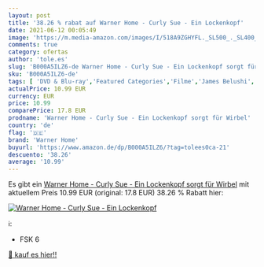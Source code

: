 ```yaml
---
layout: post
title: '38.26 % rabat auf Warner Home - Curly Sue - Ein Lockenkopf'
date: 2021-06-12 00:05:49
image: 'https://m.media-amazon.com/images/I/518A9ZGHYFL._SL500_._SL400_.jpg'
comments: true
category: ofertas
author: 'tole.es'
slug: 'B000A5ILZ6-de Warner Home - Curly Sue - Ein Lockenkopf sorgt für Wirbel'
sku: 'B000A5ILZ6-de'
tags: [ 'DVD & Blu-ray','Featured Categories','Filme','James Belushi','Komödie & Unterhaltung','Schauspieler','warner home', ]
actualPrice: 10.99 EUR
currency: EUR
price: 10.99
comparePrice: 17.8 EUR
prodname: 'Warner Home - Curly Sue - Ein Lockenkopf sorgt für Wirbel'
country: 'de'
flag: '🇩🇪'
brand: 'Warner Home'
buyurl: 'https://www.amazon.de/dp/B000A5ILZ6/?tag=tolees0ca-21'
descuento: '38.26'
average: '10.99'
---
```


Es gibt ein [Warner Home - Curly Sue - Ein Lockenkopf sorgt für Wirbel](https://www.amazon.de/dp/B000A5ILZ6/?tag=tolees0ca-21) mit aktuellem Preis 10.99 EUR (original: 17.8 EUR) 38.26 % Rabatt hier:

[![Warner Home - Curly Sue - Ein Lockenkopf](https://m.media-amazon.com/images/I/518A9ZGHYFL._SL500_._SL400_.jpg)](https://www.amazon.de/dp/B000A5ILZ6/?tag=tolees0ca-21)

ℹ️:

- FSK 6

[🛒 kauf es hier!!](https://www.amazon.de/dp/B000A5ILZ6/?tag=tolees0ca-21)
